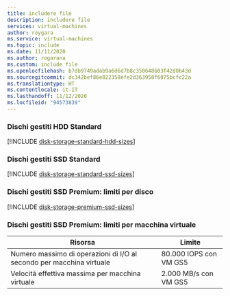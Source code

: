 ```yaml
---
title: includere file
description: includere file
services: virtual-machines
author: roygara
ms.service: virtual-machines
ms.topic: include
ms.date: 11/11/2020
ms.author: rogarana
ms.custom: include file
ms.openlocfilehash: b7db9749adab9a6d6d7b8c350648603f42d0b43d
ms.sourcegitcommit: dc342bef86e822358efe2d363958f6075bcfc22a
ms.translationtype: HT
ms.contentlocale: it-IT
ms.lasthandoff: 11/12/2020
ms.locfileid: "94573839"
---
```

### <a name="standard-hdd-managed-disks"></a>Dischi gestiti HDD Standard
[!INCLUDE [disk-storage-standard-hdd-sizes](disk-storage-standard-hdd-sizes.md)]

### <a name="standard-ssd-managed-disks"></a>Dischi gestiti SSD Standard
[!INCLUDE [disk-storage-standard-ssd-sizes](disk-storage-standard-ssd-sizes.md)]

### <a name="premium-ssd-managed-disks-per-disk-limits"></a>Dischi gestiti SSD Premium: limiti per disco 
[!INCLUDE [disk-storage-premium-ssd-sizes](disk-storage-premium-ssd-sizes.md)]

### <a name="premium-ssd-managed-disks-per-vm-limits"></a>Dischi gestiti SSD Premium: limiti per macchina virtuale

| Risorsa | Limite |
| --- | --- |
| Numero massimo di operazioni di I/O al secondo per macchina virtuale |80.000 IOPS con VM GS5 |
| Velocità effettiva massima per macchina virtuale |2.000 MB/s con VM GS5 |
